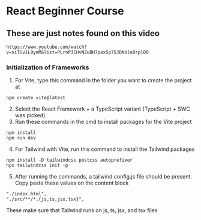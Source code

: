 # React Beginner Course
## These are just notes found on this video
```
https://www.youtube.com/watch?v=siTUv1L9ymM&list=PLrnPJCHvNZuBH7pax5p75JDNblo8rpl00
```

### Initialization of Frameworks
1. For Vite, type this command in the folder you want to create the project at
```
npm create vite@latest
```
2. Select the React Framework + a TypeScript variant (TypeScript + SWC was picked)
3. Run these commands in the cmd to install packages for the Vite project
```
npm install
npm run dev
```
4. For Tailwind with Vite, run this command to install the Tailwind packages
```
npm install -D tailwindcss postcss autoprefixer
npx tailwindcss init -p
```
5. After running the commands, a tailwind.config.js file should be present. Copy paste these values on the content block
```
"./index.html",
"./src/**/*.{js,ts,jsx,tsx}",
```
These make sure that Tailwind runs on js, ts, jsx, and tsx files




